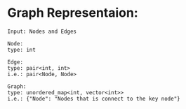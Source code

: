 # Graph Representaion:
    Input: Nodes and Edges

    Node: 
    type: int

    Edge:
    type: pair<int, int>
    i.e.: pair<Node, Node>

    Graph:
    type: unordered_map<int, vector<int>>
    i.e.: {"Node": "Nodes that is connect to the key node"}